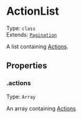 # ActionList

Type: `class`<br>
Extends: [`Pagination`](../misc/pagination.md)

A list containing [Actions](action.md).

## Properties

### .actions

Type: `Array`

An array containing [Actions](action.md)
